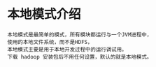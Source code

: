 
# 本地模式介绍

    本地模式是最简单的模式，所有模块都运行与一个JVM进程中，
    使用的本地文件系统，而不是HDFS，
    本地模式主要是用于本地开发过程中的运行调试用。
    下载 hadoop 安装包后不用任何设置，默认的就是本地模式。



